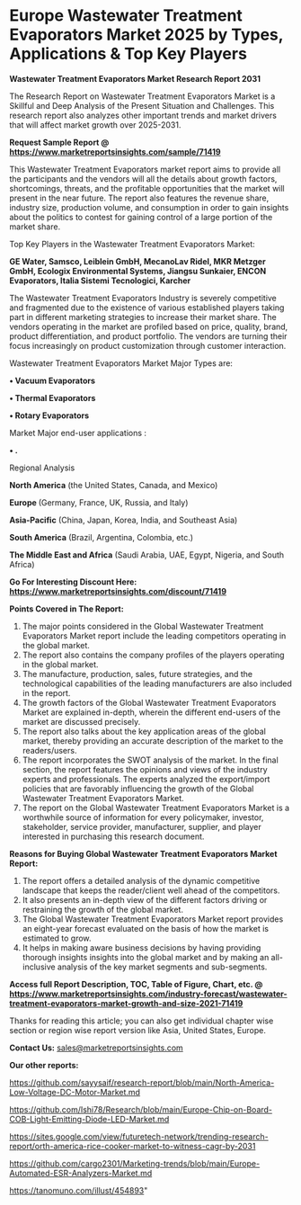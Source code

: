 # Europe Wastewater Treatment Evaporators Market 2025 by Types, Applications & Top Key Players

<strong>Wastewater Treatment Evaporators Market Research Report 2031</strong>

The Research Report on Wastewater Treatment Evaporators Market is a Skillful and Deep Analysis of the Present Situation and Challenges. This research report also analyzes other important trends and market drivers that will affect market growth over 2025-2031.

<strong>Request Sample Report @ <a href=https://www.marketreportsinsights.com/sample/71419>https://www.marketreportsinsights.com/sample/71419</a></strong>

This Wastewater Treatment Evaporators market report aims to provide all the participants and the vendors will all the details about growth factors, shortcomings, threats, and the profitable opportunities that the market will present in the near future. The report also features the revenue share, industry size, production volume, and consumption in order to gain insights about the politics to contest for gaining control of a large portion of the market share.

Top Key Players in the Wastewater Treatment Evaporators Market:

<strong>GE Water, Samsco, Leiblein GmbH, MecanoLav Ridel, MKR Metzger GmbH, Ecologix Environmental Systems, Jiangsu Sunkaier, ENCON Evaporators, Italia Sistemi Tecnologici, Karcher</strong>

The Wastewater Treatment Evaporators Industry is severely competitive and fragmented due to the existence of various established players taking part in different marketing strategies to increase their market share. The vendors operating in the market are profiled based on price, quality, brand, product differentiation, and product portfolio. The vendors are turning their focus increasingly on product customization through customer interaction.

Wastewater Treatment Evaporators Market Major Types are:

<strong>• Vacuum Evaporators

• Thermal Evaporators

• Rotary Evaporators</strong>

Market Major end-user applications :

<strong>• .</strong>

Regional Analysis

</u><strong><b>North America</b></strong> (the United States, Canada, and Mexico)

<strong><b>Europe </b></strong>(Germany, France, UK, Russia, and Italy)

<strong><b>Asia-Pacific</b></strong> (China, Japan, Korea, India, and Southeast Asia)

<strong><b>South America</b></strong> (Brazil, Argentina, Colombia, etc.)

<strong><b>The Middle East and Africa</b></strong> (Saudi Arabia, UAE, Egypt, Nigeria, and South Africa)

<strong>Go For Interesting Discount Here: <a href=https://www.marketreportsinsights.com/discount/71419>https://www.marketreportsinsights.com/discount/71419</a></strong>

<strong>Points Covered in The Report:</strong>
<ol>
  <li>The major points considered in the Global Wastewater Treatment Evaporators Market report include the leading competitors operating in the global market.</li>
  <li>The report also contains the company profiles of the players operating in the global market.</li>
  <li>The manufacture, production, sales, future strategies, and the technological capabilities of the leading manufacturers are also included in the report.</li>
  <li>The growth factors of the Global Wastewater Treatment Evaporators Market are explained in-depth, wherein the different end-users of the market are discussed precisely.</li>
  <li>The report also talks about the key application areas of the global market, thereby providing an accurate description of the market to the readers/users.</li>
  <li>The report incorporates the SWOT analysis of the market. In the final section, the report features the opinions and views of the industry experts and professionals. The experts analyzed the export/import policies that are favorably influencing the growth of the Global Wastewater Treatment Evaporators Market.</li>
  <li>The report on the Global Wastewater Treatment Evaporators Market is a worthwhile source of information for every policymaker, investor, stakeholder, service provider, manufacturer, supplier, and player interested in purchasing this research document.</li>
</ol>
<strong>Reasons for Buying Global Wastewater Treatment Evaporators Market Report:</strong>

<ol>
  <li>The report offers a detailed analysis of the dynamic competitive landscape that keeps the reader/client well ahead of the competitors.</li>
  <li>It also presents an in-depth view of the different factors driving or restraining the growth of the global market.</li>
  <li>The Global Wastewater Treatment Evaporators Market report provides an eight-year forecast evaluated on the basis of how the market is estimated to grow.</li>
  <li>It helps in making aware business decisions by having providing thorough insights insights into the global market and by making an all-inclusive analysis of the key market segments and sub-segments.</li>
</ol>
<strong>Access full Report Description, TOC, Table of Figure, Chart, etc. @ <a href=https://www.marketreportsinsights.com/industry-forecast/wastewater-treatment-evaporators-market-growth-and-size-2021-71419>https://www.marketreportsinsights.com/industry-forecast/wastewater-treatment-evaporators-market-growth-and-size-2021-71419</a></strong>


Thanks for reading this article; you can also get individual chapter wise section or region wise report version like Asia, United States, Europe.

<strong>Contact Us:</strong>
sales@marketreportsinsights.com

<strong>Our other reports:</strong>

<a href=https://github.com/sayysaif/research-report/blob/main/North-America-Low-Voltage-DC-Motor-Market.md>https://github.com/sayysaif/research-report/blob/main/North-America-Low-Voltage-DC-Motor-Market.md</a>

<a href=https://github.com/Ishi78/Research/blob/main/Europe-Chip-on-Board-COB-Light-Emitting-Diode-LED-Market.md>https://github.com/Ishi78/Research/blob/main/Europe-Chip-on-Board-COB-Light-Emitting-Diode-LED-Market.md</a>

<a href=https://sites.google.com/view/futuretech-network/trending-research-report/orth-america-rice-cooker-market-to-witness-cagr-by-2031>https://sites.google.com/view/futuretech-network/trending-research-report/orth-america-rice-cooker-market-to-witness-cagr-by-2031</a>

<a href=https://github.com/cargo2301/Marketing-trends/blob/main/Europe-Automated-ESR-Analyzers-Market.md>https://github.com/cargo2301/Marketing-trends/blob/main/Europe-Automated-ESR-Analyzers-Market.md</a>

<a href=https://tanomuno.com/illust/454893>https://tanomuno.com/illust/454893</a>"
